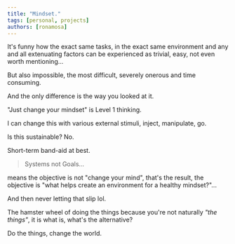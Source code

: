 ```yaml
---
title: "Mindset."
tags: [personal, projects]
authors: [ronamosa]
---
```


It's funny how the exact same tasks, in the exact same environment and any and all extenuating factors can be experienced as trivial, easy, not even worth mentioning...

But also impossible, the most difficult, severely onerous and time consuming.

And the only difference is the way you looked at it.

"Just change your mindset" is Level 1 thinking.

I can change this with various external stimuli, inject, manipulate, go.

Is this sustainable? No.

Short-term band-aid at best.

> Systems not Goals...

means the objective is not "change your mind", that's the result, the objective is "what helps create an environment for a healthy mindset?"...

And then never letting that slip lol.

The hamster wheel of doing the things because you're not naturally *"the things"*, it is what is, what's the alternative?

Do the things, change the world.
